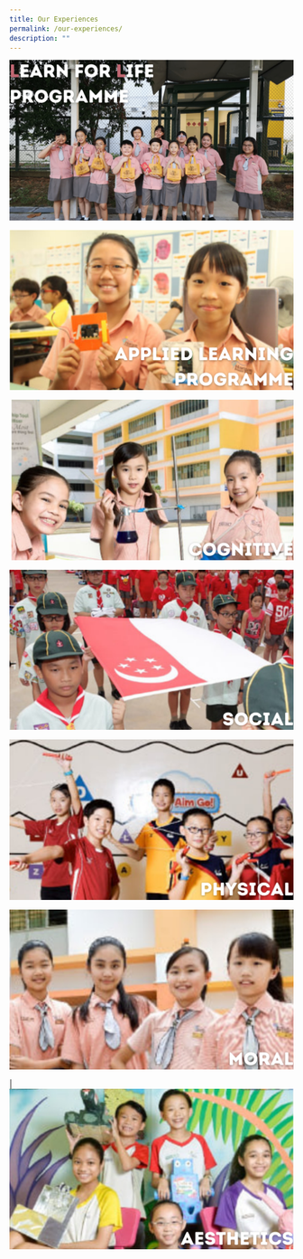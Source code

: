 ```yaml
---
title: Our Experiences
permalink: /our-experiences/
description: ""
---
```


[![](/images/Our%20Experiences%20Banner/LLP%20New.png)](https://staging.d21co4ykjghpsi.amplifyapp.com/our-experiences/llp/) 
 
 [![](/images/Applied%20Leaning%20Programme.png)](https://staging.d21co4ykjghpsi.amplifyapp.com/our-experiences/alp/)

[![](/images/Cognitive.png)](https://staging.d21co4ykjghpsi.amplifyapp.com/our-experiences/cognitive/cognitive/)

[![](/images/social.png)](https://staging.d21co4ykjghpsi.amplifyapp.com/our-experiences/social/)

[![](/images/physical.png)](https://staging.d21co4ykjghpsi.amplifyapp.com/our-experiences/physical/)

[![](/images/moral.png)](https://staging.d21co4ykjghpsi.amplifyapp.com/our-experiences/moral/)

|[![](/images/aesthetics.png)](https://staging.d21co4ykjghpsi.amplifyapp.com/our-experiences/aesthetics/)